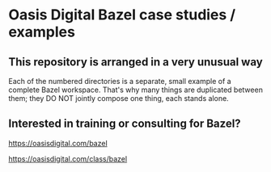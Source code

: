 # Oasis Digital Bazel case studies / examples

## This repository is arranged in a very unusual way

Each of the numbered directories is a separate, small example of a
complete Bazel workspace. That's why many things are duplicated
between them; they DO NOT jointly compose one thing, each stands
alone.

## Interested in training or consulting for Bazel?

https://oasisdigital.com/bazel

https://oasisdigital.com/class/bazel

